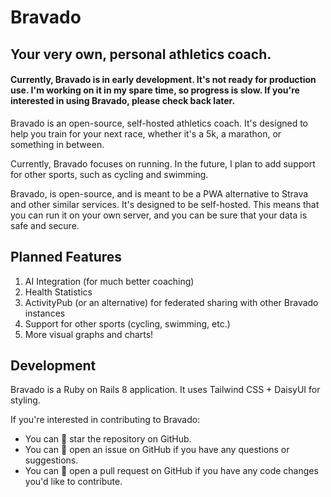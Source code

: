 # Bravado

## Your very own, personal athletics coach.

#### Currently, Bravado is in early development. It's not ready for production use. I'm working on it in my spare time, so progress is slow. If you're interested in using Bravado, please check back later.

Bravado is an open-source, self-hosted athletics coach. It's designed to help you train for your next race, whether it's a 5k, a marathon, or something in between.

Currently, Bravado focuses on running. In the future, I plan to add support for other sports, such as cycling and swimming.

Bravado, is open-source, and is meant to be a PWA alternative to Strava and other similar services. It's designed to be self-hosted. This means that you can run it on your own server, and you can be sure that your data is safe and secure.

## Planned Features
1. AI Integration (for much better coaching)
2. Health Statistics
3. ActivityPub (or an alternative) for federated sharing with other Bravado instances
4. Support for other sports (cycling, swimming, etc.)
5. More visual graphs and charts!

## Development

Bravado is a Ruby on Rails 8 application. It uses Tailwind CSS + DaisyUI for styling.

If you're interested in contributing to Bravado:
- You can 🌟 star the repository on GitHub.
- You can 💬 open an issue on GitHub if you have any questions or suggestions.
- You can 📝 open a pull request on GitHub if you have any code changes you'd like to contribute.
